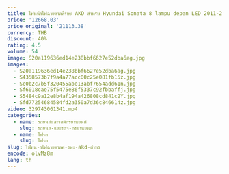 ```yaml
---
title: ไฟหน้าไฟฉายคาดศีรษะ AKD สำหรับ Hyundai Sonata 8 lampu depan LED 2011-2016ไฟโซนาต้า DRL สัญญาณไฟเลี้ยวสูงเลนส์โปรเจคเตอร์แองเจิลอาย
price: '12668.03'
price_original: '21113.38'
currency: THB
discount: 40%
rating: 4.5
volume: 54
image: S20a119636ed14e238bbf6627e52dba6ag.jpg
images:
  - S20a119636ed14e238bbf6627e52dba6ag.jpg
  - S4358573b7f9a4a77acc00c25e081fb15z.jpg
  - Sc0b2c7b5f320455abe13abf7654add61n.jpg
  - Sf6018cae75f5475e86f5337c92fbbaffj.jpg
  - S5484c9a12e8b4af194a426808cd841c2Y.jpg
  - Sfd77254684584fd2a350a7d36c846614z.jpg
video: 329743061341.mp4
categories:
  - name: รถยนต์และรถจักรยานยนต์
    slug: รถยนต-และรถจ-กรยานยนต
  - name: ไฟรถ
    slug: ไฟรถ
slug: ไฟหน-าไฟฉายคาดศ-รษะ-akd-สำหร
encode: olvMz8m
lang: th
---
```

  